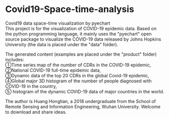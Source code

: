 # Covid19-Space-time-analysis
 Covid19 data space-time visualization by pyechart<br>
This project is for the visualization of COVID-19 epidemic data. Based on the python programming language, it mainly uses the "pyechart" open source package to visualize the COVID-19 data released by Johns Hopkins University (the data is placed under the "data" folder).<br>

The generated content (examples are placed under the "product" folder) includes:<br>
①Time series map of the number of CDRs in the COVID-19 epidemic,<br>
②National COVID-19 full-time epidemic data,<br>
③Dynamic data of the top 20 CDRs in the global Covid-19 epidemic,<br>
④Global major 3D histogram of the number of people diagnosed with COVID-19 in the country,<br>
⑤ histogram of the dynamic COVID-19 data of major countries in the world.<br>

The author is Huang Hongtian, a 2018 undergraduate from the School of Remote Sensing and Information Engineering, Wuhan University. Welcome to download and share ideas.<br>
